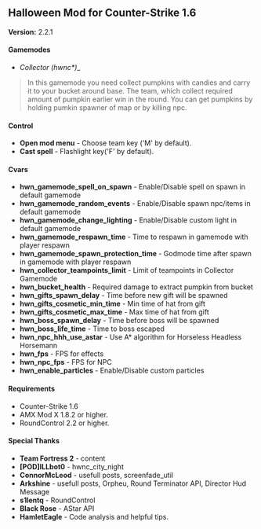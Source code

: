 ## Halloween Mod for Counter-Strike 1.6
__Version:__ 2.2.1


#### Gamemodes
- __Collector (hwnc_*)__

> In this gamemode you need collect pumpkins with candies and carry it to your bucket around base.
The team, which collect required amount of pumpkin earlier win in the round.
You can get pumpkins by holding pumkin spawner of map or by killing npc.

#### Control
- __Open mod menu__ - Choose team key ('M' by default).
- __Cast spell__ - Flashlight key('F' by default).

#### Cvars
- __hwn_gamemode_spell_on_spawn__ - Enable/Disable spell on spawn in default gamemode
- __hwn_gamemode_random_events__ - Enable/Disable spawn npc/items in default gamemode
- __hwn_gamemode_change_lighting__ - Enable/Disable custom light in default gamemode
- __hwn_gamemode_respawn_time__ - Time to respawn in gamemode with player respawn
- __hwn_gamemode_spawn_protection_time__ - Godmode time after spawn in gamemode with player respawn
- __hwn_collector_teampoints_limit__ - Limit of teampoints in Collector Gamemode
- __hwn_bucket_health__ - Required damage to extract pumpkin from bucket 
- __hwn_gifts_spawn_delay__ - Time before new gift will be spawned
- __hwn_gifts_cosmetic_min_time__ - Min time of hat from gift
- __hwn_gifts_cosmetic_max_time__ - Max time of hat from gift
- __hwn_boss_spawn_delay__ - Time before boss will be spawned
- __hwn_boss_life_time__ - Time to boss escaped
- __hwn_npc_hhh_use_astar__ - Use A* algorithm for Horseless Headless Horsemann
- __hwn_fps__ - FPS for effects
- __hwn_npc_fps__ - FPS for NPC
- __hwn_enable_particles__ - Enable/Disable custom particles

#### Requirements
- Counter-Strike 1.6
- AMX Mod X 1.8.2 or higher.
- RoundControl 2.2 or higher.

#### Special Thanks
- __Team Fortress 2__ - content
- __[POD]ILLbot0__ - hwnc_city_night
- __ConnorMcLeod__ - usefull posts, screenfade_util
- __Arkshine__ - usefull posts, Orpheu, Round Terminator API, Director Hud Message
- __s1lentq__ - RoundControl
- __Black Rose__ - AStar API
- __HamletEagle__ - Code analysis and helpful tips.
